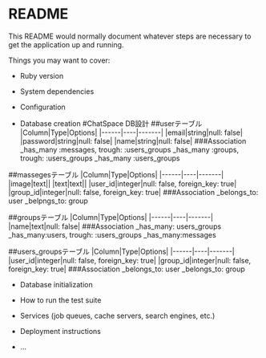 # README

This README would normally document whatever steps are necessary to get the
application up and running.

Things you may want to cover:

* Ruby version

* System dependencies

* Configuration

* Database creation
#ChatSpace DB設計
##userテーブル
|Column|Type|Options|
|------|----|-------|
|email|string|null: false|
|password|string|null: false|
|name|string|null: false|
###Association
_has_many :messages, trough: :users_groups
_has_many :groups, trough: :users_groups
_has_many :users_groups


##massegesテーブル
|Column|Type|Options|
|------|----|-------|
|image|text||
|text|text||
|user_id|integer|null: false, foreign_key: true|
|group_id|integer|null: false, foreign_key: true|
###Association
_belongs_to: user
_belpngs_to: group

##groupsテーブル
|Column|Type|Options|
|------|----|-------|
|name|text|null: false|
###Association
_has_many: users_groups
_has_many:users, trough: :users_groups
_has_many:messages

##users_groupsテーブル
|Column|Type|Options|
|------|----|-------|
|user_id|integer|null: false, foreign_key: true|
|group_id|integer|null: false, foreign_key: true|
###Association
_belongs_to: user
_belongs_to: group


* Database initialization

* How to run the test suite

* Services (job queues, cache servers, search engines, etc.)

* Deployment instructions

* ...
